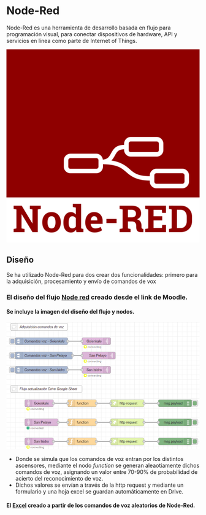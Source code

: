 # Node-Red

Node-Red es una herramienta de desarrollo basada en flujo para programación visual, para conectar dispositivos de hardware, API y servicios en línea como parte de Internet of Things.

![alt text](https://github.com/InigoZalaya/Proyecto-Tecnologias-Industriales/blob/main/Node-Red/Node-red-icon.png)

## Diseño

Se ha utilizado Node-Red para dos crear dos funcionalidades: primero para la adquisición, procesamiento y envío de comandos de vox

 ### El diseño del flujo [Node red](https://8tomf0.stackhero-network.com/admin/#flow/e5135e566cac99ad) creado desde el link de Moodle.

 #### Se incluye la imagen del diseño del flujo y nodos.

![alt text](https://github.com/InigoZalaya/Proyecto-Tecnologias-Industriales/blob/main/Node-Red/nodered.png)

*   Donde se simula que los comandos de voz entran por los distintos ascensores, mediante el nodo *function* se generan aleaotiamente dichos comandos de voz, asignando un valor entre 70-90% de probabilidad de acierto del reconocimiento de voz.
*   Dichos valores se envían a través de la http request y mediante un formulario y una hoja excel se guardan automáticamente en Drive.
 #### El [Excel](https://docs.google.com/spreadsheets/d/1DuhQhVBs4jBqO62ucJH18hLz-siLDMmFLaAkOy_AL4A/edit#gid=956814287) creado a partir de los comandos de voz aleatorios de Node-Red.
